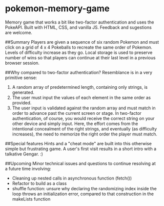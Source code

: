 # pokemon-memory-game
Memory game that works a bit like two-factor authentication and uses the PokeAPI. Built with HTML, CSS, and vanilla JS. Feedback and sugestions are welcome.

##Summary
Players are given a sequence of six random Pokemon and must click on a grid of 4 x 4 Pokeballs to recreate the same order of Pokemon. Levels of difficulty increase as they go. Local storage is used to preserve number of wins so that players can continue at their last level in a previous browser session.

##Why compared to two-factor authentication?
Resemblance is in a very primitive sense: 
1. A random array of predetermined length, containing only strings, is generated.
2. The user must input the values of each element in the same order as provided.
3. The user input is validated against the random array and must match in order to advance past the current screen or stage. 
In two-factor authentication, of course, you would receive the correct string on your other device and simply input. Here, the effort comes from the intentional concealment of the right strings, and eventually (as difficulty increases), the need to memorize the right order the player must match.

##Special features
Hints and a "cheat mode" are built into this otherwise simple but frustrating game.
A user's first visit results in a short intro with a talkative Gengar. :)


##Upcoming
Minor technical issues and questions to continue resolving at a future time involving: 
- Cleaning up nested calls in asynchronous function (fetch())
- Refactor to build as a class
- shuffle function: unsure why declaring the randomizing index inside the loop throws an initialization error, compared to that construction in the makeLists function
